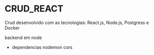 # CRUD_REACT
Crud desenvolvido com as tecnologias: React.js, Node.js, Postgress e Docker

backend em node
 - dependencias
    nodemon
    cors
